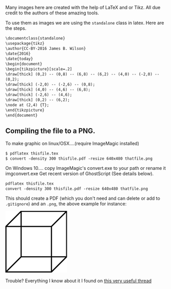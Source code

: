 Many images here are created with the help of LaTeX and or Tikz.  All due credit to the authors of these amazing tools.

To use them as images we are using the `standalone` class in latex.  Here are the steps.

```
\documentclass{standalone}
\usepackage{tikz}
\author{CC-BY-2016 James B. Wilson}
\date{2016}
\date{today}
\begin{document}
\begin{tikzpicture}[scale=.2]
\draw[thick] (0,2) -- (0,8) -- (6,8) -- (6,2) -- (4,0) -- (-2,0) -- (0,2);
\draw[thick] (-2,0) -- (-2,6) -- (0,8);
\draw[thick] (4,0) -- (4,6) -- (6,8);
\draw[thick] (-2,6) -- (4,6);
\draw[thick] (0,2) -- (6,2);
\node at (2,4) {T};
\end{tikzpicture}
\end{document}
```

## Compiling the file to a PNG.

To make graphic on linux/OSX....(require ImageMagic installed)
```
$ pdflatex thisfile.tex
$ convert -density 300 thisfile.pdf -resize 640x480 thatfile.png 
```
On Windows 10.... copy ImageMagic's convert.exe to your path or rename it imgconvert.exe
Get recent version of GhostScript (See details below).
```
pdflatex thisfile.tex
convert -density 300 thisfile.pdf -resize 640x480 thatfile.png 
```
This should create a PDF (which you don't need and can delete or add to `.gitignore`) and an `.png`, the above example for instance:

![Simple Tensor](simple-tensor.png)

Trouble? Everything I know about it I found on [this very useful thread](https://tex.stackexchange.com/questions/11866/compile-a-latex-document-into-a-png-image-thats-as-short-as-possible/11880#11880)

